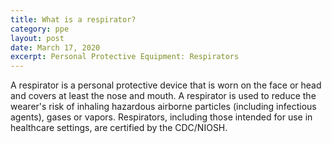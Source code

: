 ```yaml
---
title: What is a respirator?
category: ppe
layout: post
date: March 17, 2020
excerpt: Personal Protective Equipment: Respirators
---
```


A respirator is a personal protective device that is worn on the face or head and covers at least the nose and mouth. A respirator is used to reduce the wearer's risk of inhaling hazardous airborne particles (including infectious agents), gases or vapors. Respirators, including those intended for use in healthcare settings, are certified by the CDC/NIOSH.
